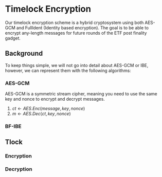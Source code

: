 # Timelock Encryption

Our timelock encryption scheme is a hybrid cryptosystem using both AES-GCM and FullIdent (Identity based encryption). The goal is to be able to encrypt any-length messages for future rounds of the ETF post finality gadget.

## Background

To keep things simple, we will not go into detail about AES-GCM or IBE, however, we can represent them with the following algorithms:

### AES-GCM
AES-GCM is a symmetric stream cipher, meaning you need to use the same key and nonce to encrypt and decrypt messages.

1. $ct \leftarrow AES.Enc(message, key, nonce)$
2. $m \leftarrow AES.Dec(ct, key, nonce)$


### BF-IBE

## Tlock

### Encryption

### Decryption
